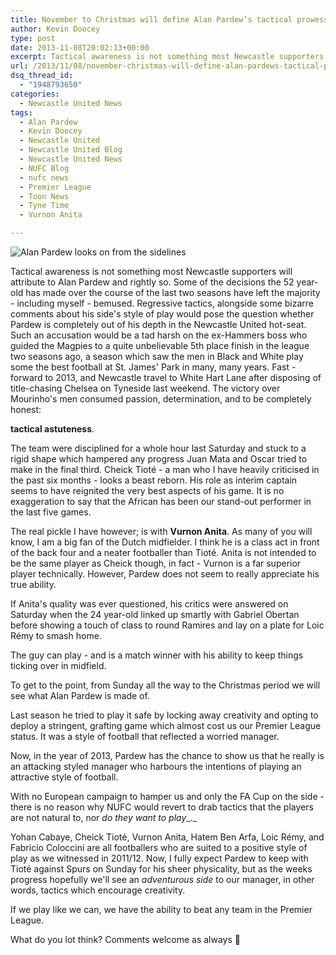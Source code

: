 ```yaml
---
title: November to Christmas will define Alan Pardew’s tactical prowess
author: Kevin Doocey
type: post
date: 2013-11-08T20:02:13+00:00
excerpt: Tactical awareness is not something most Newcastle supporters will attribute to Alan Pardew and rightly so. Some of the decisions the 52 year-old has made over the course of the last two seasons have left..
url: /2013/11/08/november-christmas-will-define-alan-pardews-tactical-prowess/
dsq_thread_id:
  - "1948793650"
categories:
  - Newcastle United News
tags:
  - Alan Pardew
  - Kevin Doocey
  - Newcastle United
  - Newcastle United Blog
  - Newcastle United News
  - NUFC Blog
  - nufc news
  - Premier League
  - Toon News
  - Tyne Time
  - Vurnon Anita

---
```

![Alan Pardew looks on from the sidelines](https://www.tynetime.com/wp-content/uploads/2013/11/Alan-Pardew-Sideline.jpg "Pardew - Deployed the correct tactics against Chelsea last Saturday")

Tactical awareness is not something most Newcastle supporters will attribute to Alan Pardew and rightly so. Some of the decisions the 52 year-old has made over the course of the last two seasons have left the majority - including myself - bemused. Regressive tactics, alongside some bizarre comments about his side's style of play would pose the question whether Pardew is completely out of his depth in the Newcastle United hot-seat. Such an accusation would be a tad harsh on the ex-Hammers boss who guided the Magpies to a quite unbelievable 5th place finish in the league two seasons ago, a season which saw the men in Black and White play some the best football at St. James' Park in many, many years. Fast  -forward to 2013, and Newcastle travel to White Hart Lane after disposing of title-chasing Chelsea on Tyneside last weekend. The victory over Mourinho's men consumed passion, determination, and to be completely honest:

**tactical astuteness**.

The team were disciplined for a whole hour last Saturday and stuck to a rigid shape which hampered any progress Juan Mata and Oscar tried to make in the final third. Cheick Tioté - a man who I have heavily criticised in the past six months - looks a beast reborn. His role as interim captain seems to have reignited the very best aspects of his game. It is no exaggeration to say that the African has been our stand-out performer in the last five games.

The real pickle I have however; is with **Vurnon Anita**. As many of you will know, I am a big fan of the Dutch midfielder. I think he is a class act in front of the back four and a neater footballer than Tioté. Anita is not intended to be the same player as Cheick though, in fact - Vurnon is a far superior player technically. However, Pardew does not seem to really appreciate his true ability.

If Anita's quality was ever questioned, his critics were answered on Saturday when the 24 year-old linked up smartly with Gabriel Obertan before showing a touch of class to round Ramires and lay on a plate for Loic Rémy to smash home.

The guy can play - and is a match winner with his ability to keep things ticking over in midfield.

To get to the point, from Sunday all the way to the Christmas period we will see what Alan Pardew is made of.

Last season he tried to play it safe by locking away creativity and opting to deploy a stringent, grafting game which almost cost us our Premier League status. It was a style of football that reflected a worried manager.

Now, in the year of 2013, Pardew has the chance to show us that he really is an attacking styled manager who harbours the intentions of playing an attractive style of football.

With no European campaign to hamper us and only the FA Cup on the side - there is no reason why NUFC would revert to drab tactics that the players are not natural to, nor _do they want to play__._

Yohan Cabaye, Cheick Tioté, Vurnon Anita, Hatem Ben Arfa, Loic Rémy, and Fabricio Coloccini are all footballers who are suited to a positive style of play as we witnessed in 2011/12. Now, I fully expect Pardew to keep with Tioté against Spurs on Sunday for his sheer physicality, but as the weeks progress hopefully we'll see an _adventurous side_ to our manager, in other words, tactics which encourage creativity.

If we play like we can, we have the ability to beat any team in the Premier League.

What do you lot think? Comments welcome as always 🙂
